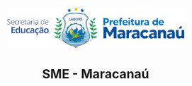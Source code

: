 <p align="center">
  <img src="https://github.com/SME-Maracanau/.github/blob/master/profile/banner.png" width="400px">
</p>
<h1 align="center">SME - Maracanaú</h1>
